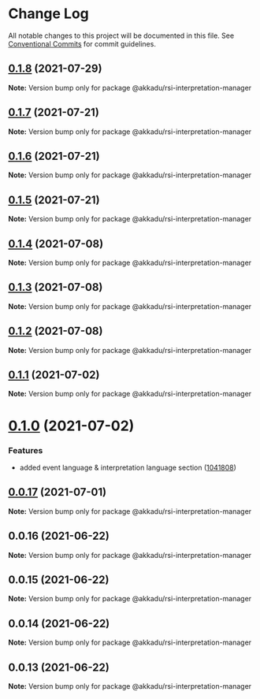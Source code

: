 # Change Log

All notable changes to this project will be documented in this file.
See [Conventional Commits](https://conventionalcommits.org) for commit guidelines.

## [0.1.8](https://github.com/Akkadu/rsi-api-widgets/compare/@akkadu/rsi-interpretation-manager@0.1.7...@akkadu/rsi-interpretation-manager@0.1.8) (2021-07-29)

**Note:** Version bump only for package @akkadu/rsi-interpretation-manager





## [0.1.7](https://github.com/Akkadu/rsi-api-widgets/compare/@akkadu/rsi-interpretation-manager@0.1.6...@akkadu/rsi-interpretation-manager@0.1.7) (2021-07-21)

**Note:** Version bump only for package @akkadu/rsi-interpretation-manager





## [0.1.6](https://github.com/Akkadu/rsi-api-widgets/compare/@akkadu/rsi-interpretation-manager@0.1.5...@akkadu/rsi-interpretation-manager@0.1.6) (2021-07-21)

**Note:** Version bump only for package @akkadu/rsi-interpretation-manager





## [0.1.5](https://github.com/Akkadu/rsi-api-widgets/compare/@akkadu/rsi-interpretation-manager@0.1.4...@akkadu/rsi-interpretation-manager@0.1.5) (2021-07-21)

**Note:** Version bump only for package @akkadu/rsi-interpretation-manager





## [0.1.4](https://github.com/Akkadu/rsi-api-widgets/compare/@akkadu/rsi-interpretation-manager@0.1.3...@akkadu/rsi-interpretation-manager@0.1.4) (2021-07-08)

**Note:** Version bump only for package @akkadu/rsi-interpretation-manager





## [0.1.3](https://github.com/Akkadu/rsi-api-widgets/compare/@akkadu/rsi-interpretation-manager@0.1.2...@akkadu/rsi-interpretation-manager@0.1.3) (2021-07-08)

**Note:** Version bump only for package @akkadu/rsi-interpretation-manager





## [0.1.2](https://github.com/Akkadu/rsi-api-widgets/compare/@akkadu/rsi-interpretation-manager@0.1.1...@akkadu/rsi-interpretation-manager@0.1.2) (2021-07-08)

**Note:** Version bump only for package @akkadu/rsi-interpretation-manager





## [0.1.1](https://github.com/Akkadu/rsi-api-widgets/compare/@akkadu/rsi-interpretation-manager@0.1.0...@akkadu/rsi-interpretation-manager@0.1.1) (2021-07-02)

**Note:** Version bump only for package @akkadu/rsi-interpretation-manager





# [0.1.0](https://github.com/Akkadu/rsi-api-widgets/compare/@akkadu/rsi-interpretation-manager@0.0.17...@akkadu/rsi-interpretation-manager@0.1.0) (2021-07-02)


### Features

* added event language & interpretation language section ([1041808](https://github.com/Akkadu/rsi-api-widgets/commit/1041808523f911d7c901c6317a3695f7885b5b36))





## [0.0.17](https://github.com/Akkadu/rsi-api-widgets/compare/@akkadu/rsi-interpretation-manager@0.0.16...@akkadu/rsi-interpretation-manager@0.0.17) (2021-07-01)

**Note:** Version bump only for package @akkadu/rsi-interpretation-manager





## 0.0.16 (2021-06-22)

**Note:** Version bump only for package @akkadu/rsi-interpretation-manager





## 0.0.15 (2021-06-22)

**Note:** Version bump only for package @akkadu/rsi-interpretation-manager





## 0.0.14 (2021-06-22)

**Note:** Version bump only for package @akkadu/rsi-interpretation-manager





## 0.0.13 (2021-06-22)

**Note:** Version bump only for package @akkadu/rsi-interpretation-manager

